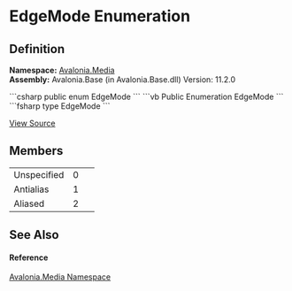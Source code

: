 # EdgeMode Enumeration




## Definition
**Namespace:** <a href="N_Avalonia_Media">Avalonia.Media</a>  
**Assembly:** Avalonia.Base (in Avalonia.Base.dll) Version: 11.2.0

<Tabs groupId="api-code-preview">
<TabItem value="csharp" label="C#">
```csharp
public enum EdgeMode
```
</TabItem>
<TabItem value="vb" label="VB">
```vb
Public Enumeration EdgeMode
```
</TabItem>
<TabItem value="fsharp" label="F#">
```fsharp
type EdgeMode
```
</TabItem>
</Tabs>



<a href="https://github.com/AvaloniaUI/Avalonia/tree/master/src/Avalonia.Base/Media/EdgeMode.cs" title="View the source code">View Source</a>



## Members
<table>
<tr>
<td>Unspecified</td>
<td>0</td>
<td> </td>
</tr>
<tr>
<td>Antialias</td>
<td>1</td>
<td> </td>
</tr>
<tr>
<td>Aliased</td>
<td>2</td>
<td> </td>
</tr>
</table>

## See Also


#### Reference
<a href="N_Avalonia_Media">Avalonia.Media Namespace</a>  
